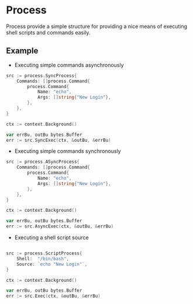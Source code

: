 # Process
Process provide a simple structure for providing a nice means of executing shell scripts and commands easily.


## Example

- Executing simple commands asynchronously
```go
src := process.SyncProcess{
    Commands: []process.Command{
        process.Command{
            Name: "echo",
            Args: []string{"New Login"},
        },
    },
}

ctx := context.Background()

var errBu, outBu bytes.Buffer
err := src.SyncExec(ctx, &outBu, &errBu)
```

- Executing simple commands synchronously
```go
src := process.ASyncProcess{
    Commands: []process.Command{
        process.Command{
            Name: "echo",
            Args: []string{"New Login"},
        },
    },
}

ctx := context.Background()

var errBu, outBu bytes.Buffer
err := src.AsyncExec(ctx, &outBu, &errBu)
```

- Executing a shell script source

```go

src := process.ScriptProcess{
    Shell:  "/bin/bash",
    Source: `echo "New Login"`,
}

ctx := context.Background()

var errBu, outBu bytes.Buffer
err := src.Exec(ctx, &outBu, &errBu)
```